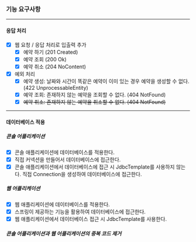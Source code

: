 ### 기능 요구사항

---
#### 응답 처리
- [x] 웹 요청 / 응답 처리로 입출력 추가
    - [x] 예약 하기 (201 Created)
    - [x] 예약 조회 (200 Ok)
    - [x] 예약 취소 (204 NoContent)
- [x] 예외 처리
    - [x] 예약 생성: 날짜와 시간이 똑같은 예약이 이미 있는 경우 예약을 생성할 수 없다. (422 UnprocessableEntity)
    - [x] 예약 조회: 존재하지 않는 예약을 조회할 수 없다. (404 NotFound)
    - [x] ~~예약 취소: 존재하지 않는 예약을 취소할 수 없다. (404 NotFound)~~
---
#### 데이터베이스 적용
##### 콘솔 어플리케이션
- [x] 콘솔 애플리케이션에 데이터베이스를 적용한다.
- [x] 직접 커넥션을 만들어서 데이터베이스에 접근한다.
- [x] 콘솔 애플리케이션에서 데이터베이스에 접근 시 JdbcTemplate를 사용하지 않는다. 직접 Connection을 생성하여 데이터베이스에 접근한다.

##### 웹 어플리케이션
- [x] 웹 애플리케이션에 데이터베이스를 적용한다.
- [x] 스프링이 제공하는 기능을 활용하여 데이터베이스에 접근한다.
- [x] 웹 애플리케이션에서 데이터베이스 접근 시 JdbcTemplate를 사용한다.

##### 콘솔 어플리케이션과 웹 어플리케이션의 중복 코드 제거